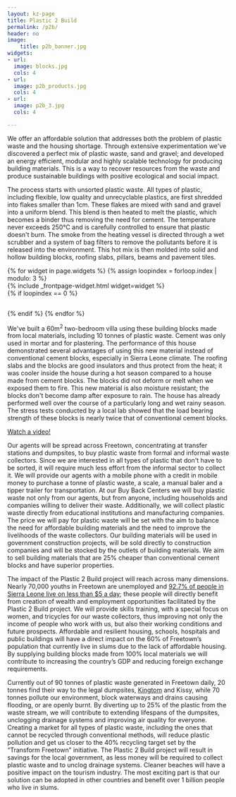 ```yaml
---
layout: kz-page
title: Plastic 2 Build
permalink: /p2b/
header: no
image:
    title: p2b_banner.jpg
widgets:
- url: 
  image: blocks.jpg
  cols: 4
- url: 
  image: p2b_products.jpg
  cols: 4
- url: 
  image: p2b_3.jpg
  cols: 4

---
```


We offer an affordable solution that addresses both the problem of plastic waste and the housing shortage. 
Through extensive experimentation we've discovered a perfect mix of plastic waste, sand and gravel; and developed an energy efficient, modular and highly scalable technology for producing building materials.
This is a way to recover resources from the waste and produce sustainable buildings with positive ecological and social impact.

The process starts with unsorted plastic waste. 
All types of plastic, including flexible, low quality and unrecyclable plastics, are first shredded into flakes smaller than 1cm. 
These flakes are mixed with sand and gravel into a uniform blend.
This blend is then heated to melt the plastic, which becomes a binder thus removing the need for cement. 
The temperature never exceeds 250&#8451; and is carefully controlled to ensure that plastic doesn't burn.
The smoke from the heating vessel is directed through a wet scrubber and a system of bag filters to remove the pollutants before it is released into the environment.
This hot mix is then molded into solid and hollow building blocks, roofing slabs, pillars, beams and pavement tiles.

<div class="row">
  {% for widget in page.widgets %}
    {% assign loopindex = forloop.index | modulo: 3 %}
    <div id="{{ widget.anchor }}">{% include _frontpage-widget.html widget=widget %}</div>
    {% if loopindex == 0 %}
  <hr style="height:1px; visibility:hidden;" /> <!-- Prevents long first column items from pushing new rows to the right -->
    {% endif %}
  {% endfor %}
</div>

We've built a 60m<sup>2</sup> two-bedroom villa using these building blocks made from local materials, including 10 tonnes of plastic waste.
Cement was only used in mortar and for plastering.
The performance of this house demonstrated several advantages of using this new material instead of conventional cement blocks, especially in Sierra Leone climate. 
The roofing slabs and the blocks are good insulators and thus protect from the heat; it was cooler inside the house during a hot season compared to a house made from cement blocks.
The blocks did not deform or melt when we exposed them to fire. 
This new material is also moisture resistant; the blocks don't become damp after exposure to rain. 
The house has already performed well over the course of a particularly long and wet rainy season. 
The stress tests conducted by a local lab showed that the load bearing strength of these blocks is nearly twice that of conventional cement blocks.

<div class="row">
    <div class="small-12 text-center columns">
        <a class="button large radius alert" href="https://youtu.be/mLIn9egKehE">Watch a video!</a>
    </div>
</div>

Our agents will be spread across Freetown, concentrating at transfer stations and dumpsites, to buy plastic waste from formal and informal waste collectors.
Since we are interested in all types of plastic that don't have to be sorted, it will require much less effort from the informal sector to collect it.
We will provide our agents with a mobile phone with a credit in mobile money to purchase a tonne of plastic waste, a scale, a manual baler and a tipper trailer for transportation.
At our Buy Back Centers we will buy plastic waste not only from our agents, but from anyone, including households and companies willing to deliver their waste.
Additionally, we will collect plastic waste directly from educational institutions and manufacturing companies. 
The price we will pay for plastic waste will be set with the aim to balance the need for affordable building materials and the need to improve the livelihoods of the waste collectors.
Our building materials will be used in government construction projects, will be sold directly to construction companies and will be stocked by the outlets of building materials.
We aim to sell building materials that are 25% cheaper than conventional cement blocks and have superior properties.

The impact of the Plastic 2 Build project will reach across many dimensions. 
Nearly 70,000 youths in Freetown are unemployed and [92.7% of people in Sierra Leone live on less than $5 a day][2]; these people will directly benefit from creation of wealth and employment opportunities facilitated by the Plastic 2 Build project.
We will provide skills training, with a special focus on women, and tricycles for our waste collectors, thus improving not only the income of people who work with us, but also their working conditions and future prospects.
Affordable and resilient housing, schools, hospitals and public buildings will have a direct impact on the 60% of Freetown’s population that currently live in slums due to the lack of affordable housing.
By supplying building blocks made from 100% local materials we will contribute to increasing the country’s GDP and reducing foreign exchange requirements.

Currently out of 90 tonnes of plastic waste generated in Freetown daily, 20 tonnes find their way to the legal dumpsites, [Kingtom][1] and Kissy, while 70 tonnes pollute our environment, block waterways and drains causing flooding, or are openly burnt.
By diverting up to 25% of the plastic from the waste stream, we will contribute to extending lifespans of the dumpsites, unclogging drainage systems and improving air quality for everyone. 
Creating a market for all types of plastic waste, including the ones that cannot be recycled through conventional methods, will reduce plastic pollution and get us closer to the 40% recycling target set by the “Transform Freetown” initiative.
The Plastic 2 Build project will result in savings for the local government, as less money will be required to collect plastic waste and to unclog drainage systems.
Cleaner beaches will have a positive impact on the tourism industry.
The most exciting part is that our solution can be adopted in other countries and benefit over 1 billion people who live in slums.

[1]: https://youtu.be/qjafhIHqin8
[2]: https://data.worldbank.org/indicator/SI.POV.UMIC

